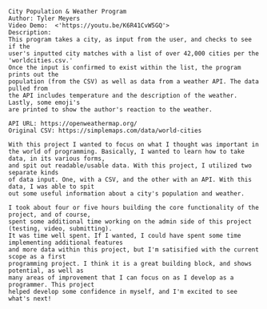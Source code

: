     City Population & Weather Program
    Author: Tyler Meyers
    Video Demo:  <'https://youtu.be/K6R41CvW5GQ'>
    Description:
    This program takes a city, as input from the user, and checks to see if the
    user's inputted city matches with a list of over 42,000 cities per the 'worldcities.csv.'
    Once the input is confirmed to exist within the list, the program prints out the
    population (from the CSV) as well as data from a weather API. The data pulled from
    the API includes temperature and the description of the weather. Lastly, some emoji's
    are printed to show the author's reaction to the weather.

    API URL: https://openweathermap.org/
    Original CSV: https://simplemaps.com/data/world-cities

    With this project I wanted to focus on what I thought was important in
    the world of programming. Basically, I wanted to learn how to take data, in its various forms,
    and spit out readable/usable data. With this project, I utilized two separate kinds
    of data input. One, with a CSV, and the other with an API. With this data, I was able to spit
    out some useful information about a city's population and weather.

    I took about four or five hours building the core functionality of the project, and of course,
    spent some additional time working on the admin side of this project (testing, video, submitting).
    It was time well spent. If I wanted, I could have spent some time implementing additional features
    and more data within this project, but I'm satisified with the current scope as a first
    programming project. I think it is a great building block, and shows potential, as well as
    many areas of improvement that I can focus on as I develop as a programmer. This project
    helped develop some confidence in myself, and I'm excited to see what's next!
